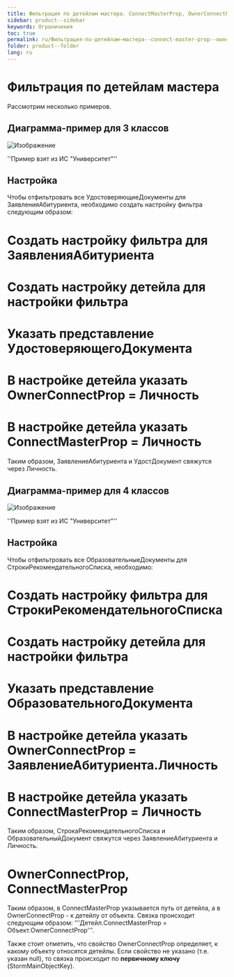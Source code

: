 ```yaml
---
title: Фильтрация по детейлам мастера. ConnectMasterProp, OwnerConnectProp
sidebar: product--sidebar
keywords: Ограничения
toc: true
permalink: ru/Фильтрация-по-детейлам-мастера--connect-master-prop--owner-connect-prop.html
folder: product--folder
lang: ru
---
```

# Фильтрация по детейлам мастера

Рассмотрим несколько примеров.

## Диаграмма-пример для 3 классов

![Изображение](/images/img/Ограничения/Examples/Diagramm.JPG)



''Пример взят из ИС "Университет"''

## Настройка
Чтобы отфильтровать все УдостоверяющиеДокументы для ЗаявленияАбитуриента, необходимо создать настройку фильтра следующим образом:

# Создать настройку фильтра для ЗаявленияАбитуриента
# Создать настройку детейла для настройки фильтра
# Указать представление УдостоверяющегоДокумента
# В настройке детейла указать OwnerConnectProp = Личность
# В настройке детейла указать ConnectMasterProp = Личность

Таким образом, ЗаявлениеАбитуриента и УдостДокумент свяжутся через Личность.

## Диаграмма-пример для 4 классов

![Изображение](/images/img/Ограничения/Examples/Diagramm2.PNG)

''Пример взят из ИС "Университет"''

## Настройка

Чтобы отфильтровать все ОбразовательныеДокументы для СтрокиРекомендательногоСписка, необходимо:

# Создать настройку фильтра для СтрокиРекомендательногоСписка
# Создать настройку детейла для настройки фильтра
# Указать представление ОбразовательногоДокумента
# В настройке детейла указать OwnerConnectProp = ЗаявлениеАбитуриента.Личность
# В настройке детейла указать ConnectMasterProp = Личность

Таким образом, СтрокаРекомендательногоСписка и ОбразовательныйДокумент свяжутся через ЗаявлениеАбитуриента и Личность.

# OwnerConnectProp, ConnectMasterProp

Таким образом, в ConnectMasterProp указывается путь от детейла, а в OwnerConnectProp - к детейлу от объекта. Связка происходит следующим образом: '''Детейл.ConnectMasterProp = Объект.OwnerConnectProp'''.

Также стоит отметить, что свойство OwnerConnectProp определяет, к какому объекту относятся детейлы. Если свойство не указано (т.е. указан null), то связка происходит по __первичному ключу__ (StormMainObjectKey).



